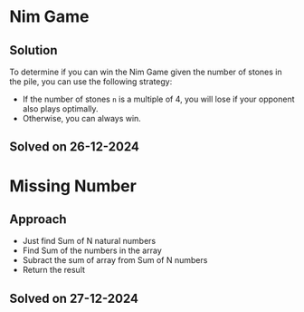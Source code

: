 # Nim Game

## Solution
To determine if you can win the Nim Game given the number of stones in the pile, you can use the following strategy:
- If the number of stones `n` is a multiple of 4, you will lose if your opponent also plays optimally.
- Otherwise, you can always win.
 

 ## Solved on 26-12-2024

 # Missing Number

 ## Approach 
  - Just find Sum of N natural numbers 
  - Find Sum of the numbers in the array
  - Subract the sum of array from Sum of N numbers
  - Return the result

## Solved on 27-12-2024
